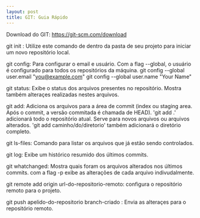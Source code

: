 ```yaml
---
layout: post
title: GIT: Guia Rápido
---
```


Download do GIT: https://git-scm.com/download

git init : Utilize este comando de dentro da pasta de seu projeto para iniciar um novo repositório local.

git config: Para configurar o email e usuário. Com a flag --global, o usuário é configurado para todos os repositórios da máquina.
  git config --global user.email "you@example.com"
  git config --global user.name "Your Name"

git status: Exibe o status dos arquivos presentes no repositório. Mostra também alteraçes realizadas nestes arquivos.

git add: Adiciona os arquivos para a área de commit (index ou staging area. Após o commit, a versão commitada é chamada de HEAD). 'git add .' adicionará todo o repositório atual. Serve para novos arquivos ou arquivos alterados. 'git add caminho/do/diretorio' também adicionará o diretório completo.
 
git ls-files: Comando para listar os arquivos que já estão sendo controlados.

git log: Exibe um histórico resumido dos últimos commits.

git whatchanged: Mostra quais foram os arquivos alterados nos últimos commits. com a flag -p exibe as alterações de cada arquivo indivudalmente.

git remote add origin url-do-repositorio-remoto: configura o repositório remoto para o projeto.

git push apelido-do-repositorio branch-criado : Envia as alteraçes para o repositório remoto. 
